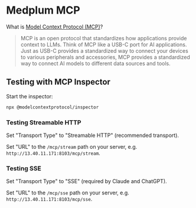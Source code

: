 # Medplum MCP

What is [Model Context Protocol (MCP)](https://modelcontextprotocol.org/)?

> MCP is an open protocol that standardizes how applications provide context to LLMs. Think of MCP like a USB-C port for AI applications. Just as USB-C provides a standardized way to connect your devices to various peripherals and accessories, MCP provides a standardized way to connect AI models to different data sources and tools.

## Testing with MCP Inspector

Start the inspector:

```bash
npx @modelcontextprotocol/inspector
```

### Testing Streamable HTTP

Set "Transport Type" to "Streamable HTTP" (recommended transport).

Set "URL" to the `/mcp/stream` path on your server, e.g. `http://13.40.11.171:8103/mcp/stream`.

### Testing SSE

Set "Transport Type" to "SSE" (required by Claude and ChatGPT).

Set "URL" to the `/mcp/sse` path on your server, e.g. `http://13.40.11.171:8103/mcp/sse`.
